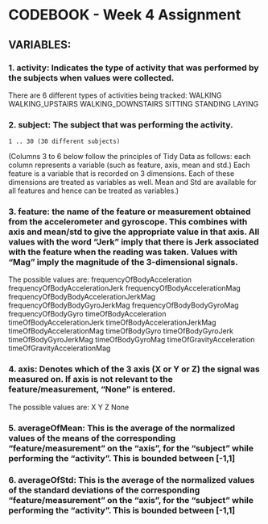 # CODEBOOK - Week 4 Assignment

## VARIABLES:

### 1. activity: Indicates the type of activity that was performed by the subjects when values were collected. 

There are 6 different types of activities being tracked:
	WALKING
	WALKING_UPSTAIRS
	WALKING_DOWNSTAIRS
	SITTING
	STANDING
	LAYING	

### 2. subject: The subject that was performing the activity.
	1 .. 30 (30 different subjects)

(Columns 3 to 6 below follow the principles of Tidy Data as follows: each column represents a variable (such as feature, axis, mean and std.) Each feature is a variable that is recorded on 3 dimensions. Each of these dimensions are treated as variables as well. Mean and Std are available for all features and hence can be treated as variables.)

### 3. feature: the name of the feature or measurement obtained from the accelerometer and gyroscope. This combines with axis and mean/std to give the appropriate value in that axis. All values with the word “Jerk” imply that there is Jerk associated with the feature when the reading was taken. Values with “Mag” imply the magnitude of the 3-dimensional signals.
The possible values are:
	frequencyOfBodyAcceleration
	frequencyOfBodyAccelerationJerk
	frequencyOfBodyAccelerationMag
	frequencyOfBodyBodyAccelerationJerkMag
	frequencyOfBodyBodyGyroJerkMag
	frequencyOfBodyBodyGyroMag
	frequencyOfBodyGyro
	timeOfBodyAcceleration
	timeOfBodyAccelerationJerk
	timeOfBodyAccelerationJerkMag
	timeOfBodyAccelerationMag
	timeOfBodyGyro
	timeOfBodyGyroJerk
	timeOfBodyGyroJerkMag
	timeOfBodyGyroMag
	timeOfGravityAcceleration
	timeOfGravityAccelerationMag

### 4. axis: Denotes which of the 3 axis (X or Y or Z) the signal was measured on. If axis is not relevant to the feature/measurement, “None” is entered.
The possible values are:
	X
	Y
	Z
	None

### 5. averageOfMean: This is the average of the normalized values of the means of the corresponding “feature/measurement” on the “axis”, for the “subject” while performing the “activity”. This is bounded between [-1,1]

### 6. averageOfStd: This is the average of the normalized values of the standard deviations of the corresponding “feature/measurement” on the “axis”, for the “subject” while performing the “activity”. This is bounded between [-1,1]